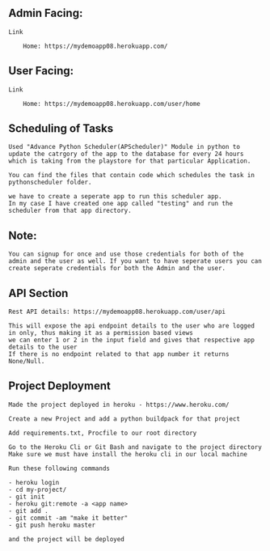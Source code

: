 ## Admin Facing:

    Link 

        Home: https://mydemoapp08.herokuapp.com/

## User Facing:

    Link

        Home: https://mydemoapp08.herokuapp.com/user/home



## Scheduling of Tasks
 
    Used "Advance Python Scheduler(APScheduler)" Module in python to update the catrgory of the app to the database for every 24 hours which is taking from the playstore for that particular Application.

    You can find the files that contain code which schedules the task in pythonscheduler folder.

    we have to create a seperate app to run this scheduler app.
    In my case I have created one app called "testing" and run the scheduler from that app directory.




## Note:
    You can signup for once and use those credentials for both of the admin and the user as well. If you want to have seperate users you can create seperate credentials for both the Admin and the user.






## API Section

    Rest API details: https://mydemoapp08.herokuapp.com/user/api 

    This will expose the api endpoint details to the user who are logged in only, thus making it as a permission based views
    we can enter 1 or 2 in the input field and gives that respective app details to the user
    If there is no endpoint related to that app number it returns None/Null.




## Project Deployment

    Made the project deployed in heroku - https://www.heroku.com/

    Create a new Project and add a python buildpack for that project

    Add requirements.txt, Procfile to our root directory

    Go to the Heroku Cli or Git Bash and navigate to the project directory
    Make sure we must have install the heroku cli in our local machine

    Run these following commands

    - heroku login
    - cd my-project/
    - git init
    - heroku git:remote -a <app name>
    - git add .
    - git commit -am "make it better"
    - git push heroku master

    and the project will be deployed



